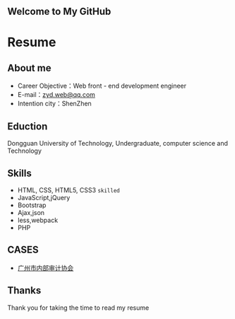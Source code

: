 ## Welcome to My GitHub

# Resume
## About me
- Career Objective：Web front - end development engineer
- E-mail：zyd.web@qq.com
- Intention city：ShenZhen

## Eduction
  Dongguan University of Technology, Undergraduate, computer science and Technology

## Skills
 - HTML, CSS, HTML5, CSS3  `skilled`
 - JavaScript,jQuery
 - Bootstrap
 - Ajax,json
 - less,webpack
 - PHP

## CASES
 - <a href="http://w1.rinen.com.cn/">广州市内部审计协会</a>

## Thanks
  Thank you for taking the time to read my resume
